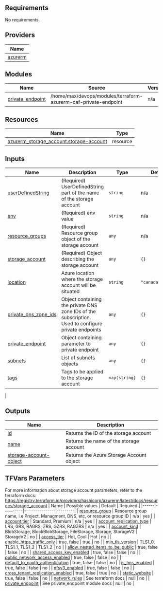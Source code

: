 ## Requirements

No requirements.

## Providers

| Name | 
|------|
| <a name="provider_azurerm"></a> [azurerm](#provider\_azurerm) |

## Modules

| Name | Source | Version |
|------|--------|---------|
| <a name="module_private_endpoint"></a> [private\_endpoint](#module\_private\_endpoint) | /home/max/devops/modules/terraform-azurerm-caf-private-endpoint | n/a |

## Resources

| Name | Type |
|------|------|
| [azurerm_storage_account.storage-account](https://registry.terraform.io/providers/hashicorp/azurerm/latest/docs/resources/storage_account) | resource |

## Inputs

| Name | Description | Type | Default | Required |
|------|-------------|------|---------|:--------:|
|<a name="input_userDefinedString"></a> [userDefinedString](#input\_userDefinedString) | (Required) UserDefinedString part of the name of the storage account | `string` | n/a | yes |
| <a name="input_env"></a> [env](#input\_env) | (Required) env value | `string` | n/a | yes |
| <a name="input_resource_groups"></a> [resource\_groups](#input\_resource\_groups) | (Required) Resource group object of the storage account | `any` | n/a | yes |
| <a name="input_storage_account"></a> [storage\_account](#input\_storage\_account) | (Required) Object describing the storage account | `any` | `{}` | yes |
| <a name="input_location"></a> [location](#input\_location) | Azure location where the storage account will be situated | `string` | `"canadacentral"` | no |
| <a name="input_private_dns_zone_ids"></a> [private\_dns\_zone\_ids](#input\_private\_dns\_zone\_ids) | Object containing the private DNS zone IDs of the subscription. Used to configure private endpoints | `any` | `{}` | no |
| <a name="input_private_endpoint"></a> [private\_endpoint](#input\_private\_endpoint) | Object containing parameter to private endpoint | `any` | `{}` | no |
| <a name="input_subnets"></a> [subnets](#input\_subnets) | List of subnets objects | `any` | `{}` | no |
| <a name="input_tags"></a> [tags](#input\_tags) | Tags to be applied to the storage account | `map(string)` | `{}` | no |
| 

## Outputs

| Name | Description |
|------|-------------|
| <a name="output_id"></a> [id](#output\_id) | Returns the ID of the storage account |
| <a name="output_name"></a> [name](#output\_name) | Returns the name of the storage account |
| <a name="output_storage-account-object"></a> [storage-account-object](#output\_storage-account-object) | Returns the Azure Storage Account object |

## TFVars Parameters

For more information about storage account parameters, refer to the terraform docs: https://registry.terraform.io/providers/hashicorp/azurerm/latest/docs/resources/storage_account
| Name | Possible values | Default | Required |
|------|----------|----------------|---------|
| <a name="resource_group"></a> [resource_group](#resource\_group) | Resource group name, i.e Project, Managment, DNS, etc, or resource group ID | n/a | yes |
| <a name="account_tier"></a> [account tier](#account\_tier) | Standard, Premium | n/a | yes |
| <a name="account_replication_type"></a> [account_replication_type](#account\_replication\_type)  | LRS, GRS, RAGRS, ZRS, GZRS, RAGZRS | n/a | yes |
| <a name="account_kind"></a> [account_kind](#account\_kind) | BlobStorage, BlockBlobStorage, FileStorage, Storage, StorageV2 | StorageV2 | no |
| <a name="access_tier"></a> [access_tier](#access\_tier) | Hot, Cool | Hot | no |
| <a name="enable_https_traffic_only"></a> [enable_https_traffic_only](#enable\_https\_traffic\_only) | true, false | true | no |
| <a name="min_tls_version"></a> [min_tls_version](#min\_tls\_version) | TLS1_0, TLS1_1, TLS1_2 | TLS1_2 | no |
| <a name="allow_nested_items_to_be_public"></a> [allow_nested_items_to_be_public](#allow\_nested\_items\_to\_be\_public) | true, false | false | no |
| <a name="shared_access_key_enabled"></a> [shared_access_key_enabled](#shared\_access\_key\_enabled) | true, false | false | no |
| <a name="public_network_access_enabled"></a> [public_network_access_enabled](#public\_network\_access\_enabled) | true, false | false | no |
| <a name="default_to_oauth_authentication"></a> [default_to_oauth_authentication](#default\_to\_oauth\_authentication) | true, false | false | no |
| <a name="is_hns_enabled"></a> [is_hns_enabled](#is\_hns\_enabled) | true, false | false | no |
| <a name="nfsv3_enabled"></a> [nfsv3_enabled](#nfsv3\_enabled) | true, false | false | no |
| <a name="cross_tenant_replication_enabled"></a> [cross_tenant_replication_enabled](#cross\_tenant\_replication\_enabled) | true, false | true | no |
| <a name="static_website"></a> [static_website](#static\_website) | true, false | false | no |
| <a name="network_rules"></a> [network_rules](#network\_rules) | See terraform docs | null | no |
| <a name="private_endpoint"></a> [private_endpoint](#private\_endpoint) | See private_endpoint module docs | null | no |